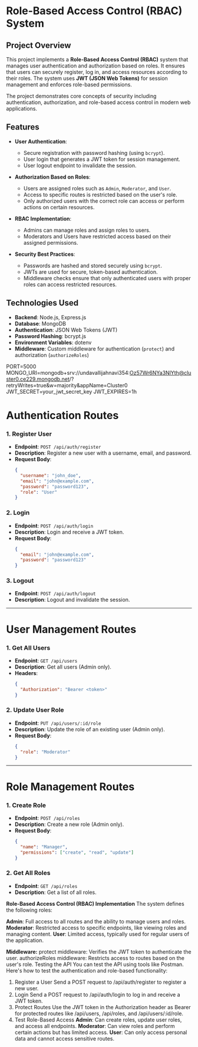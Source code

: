 # Role-Based Access Control (RBAC) System

## Project Overview

This project implements a **Role-Based Access Control (RBAC)** system that manages user authentication and authorization based on roles. It ensures that users can securely register, log in, and access resources according to their roles. The system uses **JWT (JSON Web Tokens)** for session management and enforces role-based permissions.

The project demonstrates core concepts of security including authentication, authorization, and role-based access control in modern web applications.

## Features

- **User Authentication**:
  - Secure registration with password hashing (using `bcrypt`).
  - User login that generates a JWT token for session management.
  - User logout endpoint to invalidate the session.

- **Authorization Based on Roles**:
  - Users are assigned roles such as `Admin`, `Moderator`, and `User`.
  - Access to specific routes is restricted based on the user's role.
  - Only authorized users with the correct role can access or perform actions on certain resources.

- **RBAC Implementation**:
  - Admins can manage roles and assign roles to users.
  - Moderators and Users have restricted access based on their assigned permissions.

- **Security Best Practices**:
  - Passwords are hashed and stored securely using `bcrypt`.
  - JWTs are used for secure, token-based authentication.
  - Middleware checks ensure that only authenticated users with proper roles can access restricted resources.

## Technologies Used

- **Backend**: Node.js, Express.js
- **Database**: MongoDB
- **Authentication**: JSON Web Tokens (JWT)
- **Password Hashing**: bcrypt.js
- **Environment Variables**: dotenv
- **Middleware**: Custom middleware for authentication (`protect`) and authorization (`authorizeRoles`)

PORT=5000 
MONGO_URI=mongodb+srv://undavallijahnavi354:Oz57Wr6NYa3NlYth@cluster0.ce229.mongodb.net/?retryWrites=true&w=majority&appName=Cluster0 
JWT_SECRET=your_jwt_secret_key 
JWT_EXPIRES=1h

# Authentication Routes

### 1. **Register User**
   - **Endpoint**: `POST /api/auth/register`
   - **Description**: Register a new user with a username, email, and password.
   - **Request Body**:
     ```json
     {
       "username": "john_doe",
       "email": "john@example.com",
       "password": "password123",
       "role": "User"
     }
     ```

### 2. **Login**
   - **Endpoint**: `POST /api/auth/login`
   - **Description**: Login and receive a JWT token.
   - **Request Body**:
     ```json
     {
       "email": "john@example.com",
       "password": "password123"
     }
     ```

### 3. **Logout**
   - **Endpoint**: `POST /api/auth/logout`
   - **Description**: Logout and invalidate the session.

---

# User Management Routes

### 1. **Get All Users**
   - **Endpoint**: `GET /api/users`
   - **Description**: Get all users (Admin only).
   - **Headers**:
     ```json
     {
       "Authorization": "Bearer <token>"
     }
     ```

### 2. **Update User Role**
   - **Endpoint**: `PUT /api/users/:id/role`
   - **Description**: Update the role of an existing user (Admin only).
   - **Request Body**:
     ```json
     {
       "role": "Moderator"
     }
     ```

---

# Role Management Routes

### 1. **Create Role**
   - **Endpoint**: `POST /api/roles`
   - **Description**: Create a new role (Admin only).
   - **Request Body**:
     ```json
     {
       "name": "Manager",
       "permissions": ["create", "read", "update"]
     }
     ```

### 2. **Get All Roles**
   - **Endpoint**: `GET /api/roles`
   - **Description**: Get a list of all roles.


**Role-Based Access Control (RBAC) Implementation**
The system defines the following roles:

**Admin**: Full access to all routes and the ability to manage users and roles.
**Moderator**: Restricted access to specific endpoints, like viewing roles and managing content.
**User**: Limited access, typically used for regular users of the application.

**Middleware:**
protect middleware: Verifies the JWT token to authenticate the user.
authorizeRoles middleware: Restricts access to routes based on the user's role.
Testing the API
You can test the API using tools like Postman. Here's how to test the authentication and role-based functionality:

1. Register a User
Send a POST request to /api/auth/register to register a new user.
2. Login
Send a POST request to /api/auth/login to log in and receive a JWT token.
3. Protect Routes
Use the JWT token in the Authorization header as Bearer <token> for protected routes like /api/users, /api/roles, and /api/users/:id/role.
4. Test Role-Based Access
**Admin**: Can create roles, update user roles, and access all endpoints.
**Moderator**: Can view roles and perform certain actions but has limited access.
**User**: Can only access personal data and cannot access sensitive routes.
